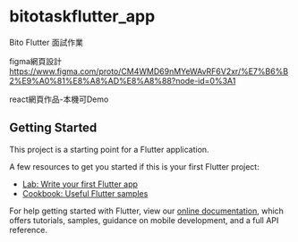 # bitotaskflutter_app

Bito Flutter 面試作業

figma網頁設計
https://www.figma.com/proto/CM4WMD69nMYeWAvRF6V2xr/%E7%B6%B2%E9%A0%81%E8%A8%AD%E8%A8%88?node-id=0%3A1 

react網頁作品-本機可Demo



## Getting Started

This project is a starting point for a Flutter application.

A few resources to get you started if this is your first Flutter project:

- [Lab: Write your first Flutter app](https://flutter.dev/docs/get-started/codelab)
- [Cookbook: Useful Flutter samples](https://flutter.dev/docs/cookbook)

For help getting started with Flutter, view our
[online documentation](https://flutter.dev/docs), which offers tutorials,
samples, guidance on mobile development, and a full API reference.
